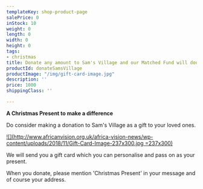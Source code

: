 ```yaml
---
templateKey: shop-product-page
salePrice: 0
inStock: 10
weight: 0
length: 0
width: 0
height: 0
tags:
- christmas
title: Donate any amount to Sam's Village and our Matched Fund will double it!
productId: donateSamsVillage
productImage: "/img/gift-card-image.jpg"
description: ''
price: 1000
shippingClass: ''

---
```

**A Christmas Present to make a difference**

Do consider making a donation to Sam's Village as a gift to your loved ones.

[![](http://www.africanvision.org.uk/africa-vision-news/wp-content/uploads/2018/11/Gift-Card-Image-237x300.jpg =237x300)](http://www.africanvision.org.uk/africa-vision-news/wp-content/uploads/2018/11/Gift-Card-Image.jpg)

We will send you a gift card which you can personalise and pass on as your present.

When you donate, please mention 'Christmas Present' in your message and of course your address.